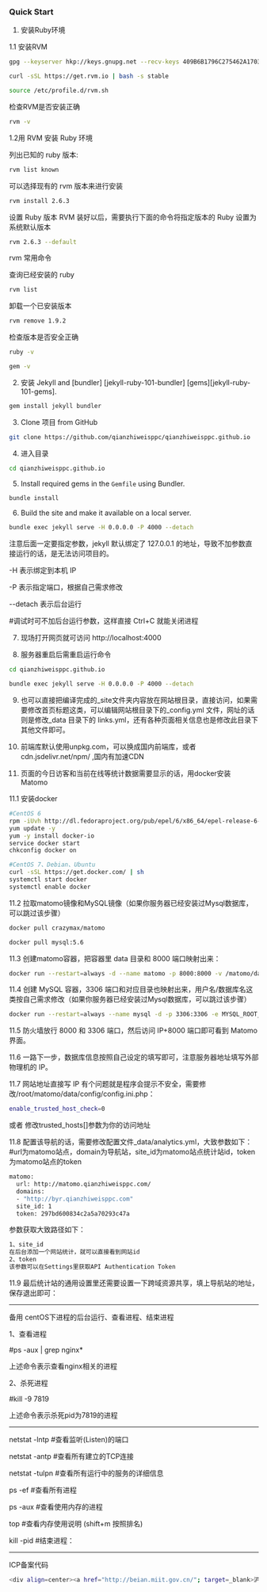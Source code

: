

### Quick Start

1. 安装Ruby环境

1.1 安装RVM

```sh
gpg --keyserver hkp://keys.gnupg.net --recv-keys 409B6B1796C275462A1703113804BB82D39DC0E3 7D2BAF1CF37B13E2069D6956105BD0E739499BDB
```

```sh
curl -sSL https://get.rvm.io | bash -s stable
```

```sh
source /etc/profile.d/rvm.sh
```

检查RVM是否安装正确
```sh
rvm -v
```


1.2用 RVM 安装 Ruby 环境

列出已知的 ruby 版本:
```sh
rvm list known
```

可以选择现有的 rvm 版本来进行安装
```sh
rvm install 2.6.3
```

设置 Ruby 版本
RVM 装好以后，需要执行下面的命令将指定版本的 Ruby 设置为系统默认版本
```sh
rvm 2.6.3 --default
```


rvm 常用命令

查询已经安装的 ruby
```sh
rvm list
```

卸载一个已安装版本
```sh
rvm remove 1.9.2
```

检查版本是否安全正确
```sh
ruby -v
```

```sh
gem -v
```


2. 安装 Jekyll and [bundler] [jekyll-ruby-101-bundler] [gems][jekyll-ruby-101-gems].

```sh
gem install jekyll bundler
```


3. Clone 项目 from GitHub

```sh
git clone https://github.com/qianzhiweisppc/qianzhiweisppc.github.io
```


4. 进入目录
```sh
cd qianzhiweisppc.github.io
```


5. Install required gems in the `Gemfile` using Bundler.
```sh
bundle install
```


6. Build the site and make it available on a local server.
```sh
bundle exec jekyll serve -H 0.0.0.0 -P 4000 --detach 
```

注意后面一定要指定参数，jekyll 默认绑定了 127.0.0.1 的地址，导致不加参数直接运行的话，是无法访问项目的。

-H 表示绑定到本机 IP

-P 表示指定端口，根据自己需求修改 

--detach 表示后台运行

#调试时可不加后台运行参数，这样直接 Ctrl+C 就能关闭进程



7. 现场打开网页就可访问 http://localhost:4000


8. 服务器重启后需重启运行命令

```sh
cd qianzhiweisppc.github.io
```

```sh
bundle exec jekyll serve -H 0.0.0.0 -P 4000 --detach
```

9. 也可以直接把编译完成的_site文件夹内容放在网站根目录，直接访问，如果需要修改首页标题这类，可以编辑网站根目录下的_config.yml 文件，网址的话则是修改_data 目录下的 links.yml，还有各种页面相关信息也是修改此目录下其他文件即可。

10. 前端库默认使用unpkg.com，可以换成国内前端库，或者 cdn.jsdelivr.net/npm/ ,国内有加速CDN

11. 页面的今日访客和当前在线等统计数据需要显示的话，用docker安装 Matomo

11.1 安装docker

```sh
#CentOS 6
rpm -iUvh http://dl.fedoraproject.org/pub/epel/6/x86_64/epel-release-6-8.noarch.rpm
yum update -y
yum -y install docker-io
service docker start
chkconfig docker on

#CentOS 7、Debian、Ubuntu
curl -sSL https://get.docker.com/ | sh
systemctl start docker
systemctl enable docker
```

11.2 拉取matomo镜像和MySQL镜像（如果你服务器已经安装过Mysql数据库，可以跳过该步骤）

```sh
docker pull crazymax/matomo

docker pull mysql:5.6 
```

11.3 创建matomo容器，把容器里 data 目录和 8000 端口映射出来：

```sh
docker run --restart=always -d --name matomo -p 8000:8000 -v /matomo/data:/data crazymax/matomo
```

11.4 创建 MySQL 容器，3306 端口和对应目录也映射出来，用户名/数据库名这类按自己需求修改（如果你服务器已经安装过Mysql数据库，可以跳过该步骤）

```sh
docker run --restart=always --name mysql -d -p 3306:3306 -e MYSQL_ROOT_PASSWORD=lishuma -e MYSQL_DATABASE=matomo -e MYSQL_USER=matomo -e MYSQL_PASSWORD=matomo -v /matomo/mysql:/var/lib/mysql mysql:5.6
```

11.5 防火墙放行 8000 和 3306 端口，然后访问 IP+8000 端口即可看到 Matomo 界面。

11.6 一路下一步，数据库信息按照自己设定的填写即可，注意服务器地址填写外部物理机的 IP。

11.7  网站地址直接写 IP 有个问题就是程序会提示不安全，需要修改/root/matomo/data/config/config.ini.php：

```sh
enable_trusted_host_check=0
```

或者
修改trusted_hosts[]参数为你的访问地址

11.8 配置该导航的话，需要修改配置文件_data/analytics.yml，大致参数如下：
#url为matomo站点，domain为导航站，site_id为matomo站点统计站id，token为matomo站点的token

```sh
matomo:
  url: http://matomo.qianzhiweisppc.com/
  domains:
  - "http://byr.qianzhiweisppc.com"
  site_id: 1
  token: 297bd600834c2a5a70293c47a
```

参数获取大致路径如下：

```sh
1、site_id
在后台添加一个网站统计，就可以直接看到网站id
2、token
该参数可以在Settings里获取API Authentication Token
```

11.9 最后统计站的通用设置里还需要设置一下跨域资源共享，填上导航站的地址，保存退出即可：




-----------------------------------------------------------------------------------------------------
备用
centOS下进程的后台运行、查看进程、结束进程

1、查看进程

#ps -aux | grep nginx*

上述命令表示查看nginx相关的进程

2、杀死进程

#kill -9 7819

上述命令表示杀死pid为7819的进程

-----------------------------------------------------------------------------------------------------

netstat -lntp    #查看监听(Listen)的端口

netstat -antp   #查看所有建立的TCP连接

netstat -tulpn  #查看所有运行中的服务的详细信息

ps -ef              #查看所有进程

ps -aux           #查看使用内存的进程

top                  #查看内存使用说明 (shift+m 按照排名)

kill -pid  #结束进程：


-----------------------------------------------------------------------------------------------------

ICP备案代码

```sh
<div align=center><a href="http://beian.miit.gov.cn/"; target=_blank>沪ICP备xxxxxxxxx号</a></div>
```
